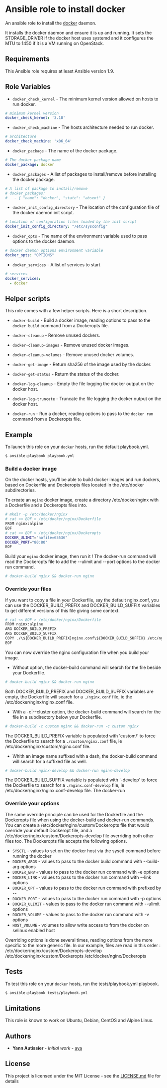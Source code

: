 # Ansible role to install docker

An ansible role to install the [docker](https://www.docker.com/) daemon.

It installs the docker daemon and ensure it is up and running.
It sets the STORAGE_DRIVER if the docker host uses systemd and it configures the MTU to 1450 if it is a VM running on OpenStack.

## Requirements

This Ansible role requires at least Ansible version 1.9.

## Role Variables

* `docker_check_kernel` - The minimum kernel version allowed on hosts to run docker.

``` yaml
# minimum kernel version
docker_check_kernel: '3.10'
```

* `docker_check_machine` - The hosts architecture needed to run docker.

``` yaml
# architecture
docker_check_machine: 'x86_64'
```

* `docker_package` - The name of the docker package.

``` yaml
# The docker package name
docker_package: docker
```

* `docker_packages` - A list of packages to install/remove before installing the docker package.

``` yaml
# A list of package to install/remove
# docker_packages:
#   - { "name": "docker", "state": "absent" }
```

* `docker_init_config_directory` - The location of the configuration file of the docker daemon init script.

``` yaml
# Location of configuration files loaded by the init script
docker_init_config_directory: "/etc/sysconfig"
```

* `docker_opts` - The name of the environment variable used to pass options to the docker daemon.

``` yaml
# docker daemon options environment variable
docker_opts: "OPTIONS"
```

* `docker_services` - A list of services to start

``` yaml
# services
docker_services:
  - docker
```

## Helper scripts

This role comes with a few helper scripts. Here is a short description.

* `docker-build` - Build a docker image, reading options to pass to the `docker build` command from a Dockeropts file.

* `docker-cleanup` - Remove unused dockers.

* `docker-cleanup-images` - Remove unused docker images.

* `docker-cleanup-volumes` - Remove unused docker volumes.

* `docker-get-image` - Return sha256 of the image used by the docker.

* `docker-get-status` - Return the status of the docker.

* `docker-log-cleanup` - Empty the file logging the docker output on the docker host.

* `docker-log-truncate` - Truncate the file logging the docker output on the docker host.

* `docker-run` - Run a docker, reading options to pass to the `docker run` command from a Dockeropts file.

## Example

To launch this role on your `docker` hosts, run the default playbook.yml.

``` bash
$ ansible-playbook playbook.yml
```

### Build a docker image

On the docker hosts, you'll be able to build docker images and run dockers, based on Dockerfile and Dockeropts files located in the /etc/docker subdirectories.

To create an `nginx` docker image, create a directory /etc/docker/nginx with a Dockerfile and a Dockeropts files into.

``` bash
# mkdir -p /etc/docker/nginx
# cat << EOF > /etc/docker/nginx/Dockerfile
FROM nginx:alpine
EOF
# cat << EOF > /etc/docker/nginx/Dockeropts
DOCKER_ULIMIT="nofile=65536"
DOCKER_PORT="80:80"
EOF
```

Build your `nginx` docker image, then run it ! The docker-run command will read the Dockeropts file to add the --ulimit and --port options to the docker run command.

``` bash
# docker-build nginx && docker-run nginx
```

### Override your files

If you want to copy a file in your Dockerfile, say the default nginx.conf, you can use the DOCKER_BUILD_PREFIX and DOCKER_BUILD_SUFFIX variables to get different versions of this file giving some context.

``` bash
# cat << EOF > /etc/docker/nginx/Dockerfile
FROM nginx:alpine
ARG DOCKER_BUILD_PREFIX
ARG DOCKER_BUILD_SUFFIX
COPY ./\${DOCKER_BUILD_PREFIX}nginx.conf\${DOCKER_BUILD_SUFFIX} /etc/nginx/nginx.conf
EOF
```

You can now override the nginx configuration file when you build your image.

* Without option, the docker-build command will search for the file beside your Dockerfile.

``` bash
# docker-build nginx && docker-run nginx
```

Both DOCKER_BUILD_PREFIX and DOCKER_BUILD_SUFFIX variables are empty, the Dockerfile will search for a `./nginx.conf` file, ie the /etc/docker/nginx/nginx.conf file.

* With a -c|--cluster option, the docker-build command will search for the file in a subdirectory below your Dockerfile.

``` bash
# docker-build -c custom nginx && docker-run -c custom nginx
```

The DOCKER_BUILD_PREFIX variable is populated with 'custom/' to force the Dockerfile to search for a `./custom/nginx.conf` file, ie /etc/docker/nginx/custom/nginx.conf file.

* Whith an image name suffixed with a dash, the docker-build command will search for a suffixed file as well.

``` bash
# docker-build nginx-develop && docker-run nginx-develop
```

The DOCKER_BUILD_SUFFIX variable is populated with '-develop' to force the Dockerfile to search for a `./nginx.conf-develop` file, ie /etc/docker/nginx/nginx.conf-develop file.
The docker-run

### Override your options

The same override principle can be used for the Dockerfile and the Dockeropts file when using the docker-build and docker-run commands.
You can create a /etc/docker/nginx/custom/Dockeropts file that would override your default Dockeropt file, and a /etc/docker/nginx/custom/Dockeropts-develop file overriding both other files too.
The Dockeropts file accepts the following options.

* `SYSCTL` - values to set on the docker host via the sysctl command before running the docker
* `DOCKER_ARGS` - values to pass to the docker build command with --build-arg options
* `DOCKER_ENV` - values to pass to the docker run command with -e options
* `DOCKER_LINK` - values to pass to the docker run command with --link options
* `DOCKER_OPT` - values to pass to the docker run command with prefixed by --
* `DOCKER_PORT` - values to pass to the docker run command with -p options
* `DOCKER_ULIMIT` - values to pass to the docker run command with --ulimit options
* `DOCKER_VOLUME` - values to pass to the docker run command with -v options
* `HOST_VOLUME` - volumes to allow write access to from the docker on selinux enabled host 

Overriding options is done several times, reading options from the more specific to the more generic file. In our example, files are read in this order :
/etc/docker/nginx/custom/Dockeropts-develop
/etc/docker/nginx/custom/Dockeropts
/etc/docker/nginx/Dockeropts

## Tests

To test this role on your `docker` hosts, run the tests/playbook.yml playbook.

``` bash
$ ansible-playbook tests/playbook.yml
```

## Limitations

This role is known to work on Ubuntu, Debian, CentOS and Alpine Linux.

## Authors

* **Yann Autissier** - *Initial work* - [aya](https://github.com/aya)

## License

This project is licensed under the MIT License - see the [LICENSE.md](LICENSE.md) file for details


